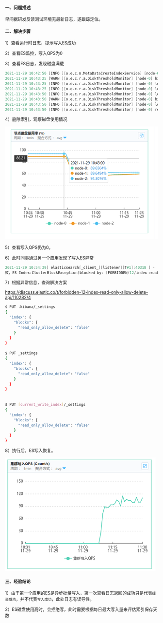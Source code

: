 #### 一、问题描述

早间据研发反馈测试环境无最新日志，遂跟踪定位。

#### 二、解决步骤

1）查看运行时日志，提示写入ES成功

2）查看ES监控，写入QPS为0

3）查看ES日志，发现磁盘满载

```verilog
2021-11-29 10:42:50 [INFO ][o.e.c.m.MetaDataCreateIndexService] [node-0] [lop_edi_log_2021.11.30] creating index, cause [api], templates [temp_lop_edi_log], shards [18]/[1], mappings [doc]
2021-11-29 10:43:25 [WARN ][o.e.c.r.a.DiskThresholdMonitor] [node-0] high disk watermark [90%] exceeded on [twBRMm_FRmWHk7k38LPg2Q][node-2][/es_home/remote_storage/data/nodes/0] free: 22.7gb[5.6%], shards will be relocated away from this node
2021-11-29 10:43:25 [INFO ][o.e.c.r.a.DiskThresholdMonitor] [node-0] low disk watermark [85%] exceeded on [0am0KQmaQDmIAoZ4HdXAjQ][node-0][/es_home/remote_storage/data/nodes/0] free: 41.3gb[10.3%], replicas will not be assigned to this node
2021-11-29 10:43:25 [INFO ][o.e.c.r.a.DiskThresholdMonitor] [node-0] low disk watermark [85%] exceeded on [TskuSxM_Tl-_HSgAGslubA][node-1][/es_home/remote_storage/data/nodes/0] free: 41.3gb[10.3%], replicas will not be assigned to this node
2021-11-29 10:43:50 [INFO ][o.e.c.r.a.DiskThresholdMonitor] [node-0] low disk watermark [85%] exceeded on [0am0KQmaQDmIAoZ4HdXAjQ][node-0][/es_home/remote_storage/data/nodes/0] free: 41.3gb[10.3%], replicas will not be assigned to this node
2021-11-29 10:43:50 [WARN ][o.e.c.r.a.DiskThresholdMonitor] [node-0] high disk watermark [90%] exceeded on [twBRMm_FRmWHk7k38LPg2Q][node-2][/es_home/remote_storage/data/nodes/0] free: 22.7gb[5.6%], shards will be relocated away from this node
2021-11-29 10:43:50 [INFO ][o.e.c.r.a.DiskThresholdMonitor] [node-0] low disk watermark [85%] exceeded on [TskuSxM_Tl-_HSgAGslubA][node-1][/es_home/remote_storage/data/nodes/0] free: 41.3gb[10.3%], replicas will not be assigned to this node
2021-11-29 10:43:50 [INFO ][o.e.c.r.a.DiskThresholdMonitor] [node-0] rerouting shards: [high disk watermark exceeded on one or more nodes]
```

4）删除索引，观察磁盘使用情况

![image-20211129112634106](../../../src/main/resources/picture/image-20211129112634106.png)

5）查看写入QPS仍为0。

6）此时同事通过另一个应用发现了写入ES异常

```verilog
2021-11-29 10:54:39[ elasticsearch[_client_][listener][T#1]:40318 ] - [ERROR] com.xx.xx.log.collector.es.client.impl.EsTransportClient-afterBulk:198 - 插入ES失   
败，ES Index:ClusterBlockException[blocked by: [FORBIDDEN/12/index read-only / allow delete (api)];],错误消息:{}
```

7）根据异常信息，查询解决方案

https://discuss.elastic.co/t/forbidden-12-index-read-only-allow-delete-api/110282/4

```bash
$ PUT .kibana/_settings
{
  "index": {
    "blocks": {
      "read_only_allow_delete": "false"
    }
  }
}

$ PUT _settings
{
  "index": {
    "blocks": {
      "read_only_allow_delete": "false"
    }
  }
}


$ PUT [current_write_index]/_settings
{
  "index": {
    "blocks": {
      "read_only_allow_delete": "false"
    }
  }
}
```

8）执行后，ES写入恢复。

![image-20211129113101892](../../../src/main/resources/picture/image-20211129113101892.png)

#### 三、经验结论

1）由于第一个应用的ES是异步批量写入，第一次查看日志返回的成功只是代表`提交成功`，并不代表`写入成功`，此处日志有误导性。

2）ES磁盘使用高时，会拒绝写，此时需要根据每日最大写入量来评估索引保存天数